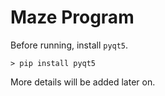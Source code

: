 # Maze Program

Before running, install `pyqt5`.

    > pip install pyqt5

More details will be added later on.
